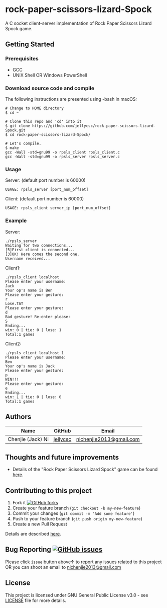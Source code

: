 # rock-paper-scissors-lizard-Spock
A C socket client-server implementation of Rock Paper Scissors Lizard Spock game.

## Getting Started

### Prerequisites

* GCC
* UNIX Shell OR Windows PowerShell

### Download source code and compile
The following instructions are presented using -bash in macOS:
```
# Change to HOME directory
$ cd ~

# Clone this repo and 'cd' into it
$ git clone https://github.com/jellycsc/rock-paper-scissors-lizard-Spock.git
$ cd rock-paper-scissors-lizard-Spock/

# Let's compile.
$ make
gcc -Wall -std=gnu99 -o rpsls_client rpsls_client.c
gcc -Wall -std=gnu99 -o rpsls_server rpsls_server.c
```

### Usage
Server: (default port number is 60000)
```
USAGE: rpsls_server [port_num_offset]
```

Client: (default port number is 60000)
```
USAGE: rpsls_client server_ip [port_num_offset]
```

### Example
Server:
```
./rpsls_server 
Waiting for two connections...
[5]First client is connected...
[3]OK! Here comes the second one.
Username received...
```

Client1:
```
./rpsls_client localhost
Please enter your username:
Jack
Your op's name is Ben
Please enter your gesture:
r
Lose.TAT
Please enter your gesture:
d
Bad gesture! Re-enter please:
S
Ending...
win: 0 | tie: 0 | lose: 1
Total:1 games
```

Client2:
```
./rpsls_client localhost 1
Please enter your username:
Ben
Your op's name is Jack
Please enter your gesture:
p
WIN!!!
Please enter your gesture:
e
Ending...
win: 1 | tie: 0 | lose: 0
Total:1 games
```

## Authors

| Name                    | GitHub                                     | Email
| ----------------------- | ------------------------------------------ | -------------------------
| Chenjie (Jack) Ni       | [jellycsc](https://github.com/jellycsc)    | nichenjie2013@gmail.com

## Thoughts and future improvements

* Details of the "Rock Paper Scissors Lizard Spock" game can be found [here](http://bigbangtheory.wikia.com/wiki/Rock_Paper_Scissors_Lizard_Spock).

## Contributing to this project

1. Fork it [![GitHub forks](https://img.shields.io/github/forks/jellycsc/rock-paper-scissors-lizard-Spock.svg?style=social&label=Fork&maxAge=2592000)](https://github.com/jellycsc/rock-paper-scissors-lizard-Spock/fork)
2. Create your feature branch (`git checkout -b my-new-feature`)
3. Commit your changes (`git commit -m 'Add some feature'`)
4. Push to your feature branch (`git push origin my-new-feature`)
5. Create a new Pull Request

Details are described [here](https://git-scm.com/book/en/v2/GitHub-Contributing-to-a-Project).

## Bug Reporting [![GitHub issues](https://img.shields.io/github/issues/jellycsc/rock-paper-scissors-lizard-Spock.svg)](https://github.com/jellycsc/rock-paper-scissors-lizard-Spock/issues/)

Please click `issue` button above↑ to report any issues related to this project  
OR you can shoot an email to <nichenjie2013@gmail.com>

## License
This project is licensed under GNU General Public License v3.0 - see [LICENSE](LICENSE) file for more details.

